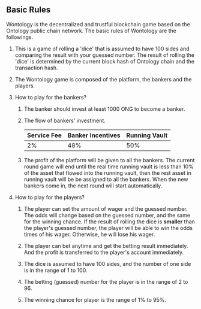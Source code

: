 ## Basic Rules

Wontology is the decentralized and trustful blockchain game based on the Ontology public chain network. The basic rules of Wontology are the followings.

1. This is a game of rolling a 'dice' that is assumed to have 100 sides and comparing the result with your guessed number.
   The result of rolling the 'dice' is determined by the current block hash of Ontology chain and the transaction hash.

2. The Wontology game is composed of the platform, the bankers and the players.

3. How to play for the bankers?

   1. The banker should invest at least 1000 ONG to become a banker.

   2. The flow of bankers' investment.

      | Service Fee | Banker Incentives  | Running Vault |
      | -------- | -------- | ------ |
      | 2%       | 48%      | 50%    |

   3. The profit of the platform will be given to all the bankers. The current round game will end until the real time running vault 
      is less than 10% of the asset that flowed into the running vault, then the rest asset in running vault will be be assigned to all the bankers.
      When the new bankers come in, the next round will start automatically.


4. How to play for the players?

   1. The player can set the amount of wager and the guessed number. The odds will change based on the guessed number, and the same for the winning chance.
      If the result of rolling the dice is **smaller** than the player's guessed number, the player will be able to win the odds times of his wager. Otherwise, he will lose his wager.

   2. The player can bet anytime and get the betting result immediately. And the profit is transferred to the player's account immediately.

   3. The dice is assumed to have 100 sides, and the number of one side is in the range of 1 to 100.

   4. The betting (guessed) number for the player is in the range of 2 to 96.

   5. The winning chance for player is the range of 1% to 95%.
<!-- 
   6. 赔率满足如下公式，赔率 x 中奖概率 = 0.98（约），赔率取小数点后三位，向下取整。回报金额从庄家游戏运营池获得。

      | 中奖补偿 | 运营成本 | 庄家激励 |
      | -------- | -------- | -------- |
      | 98%      | 1%       | 1%       | -->

